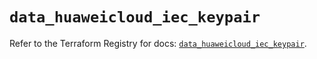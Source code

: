 # `data_huaweicloud_iec_keypair`

Refer to the Terraform Registry for docs: [`data_huaweicloud_iec_keypair`](https://registry.terraform.io/providers/huaweicloud/huaweicloud/1.71.1/docs/data-sources/iec_keypair).
